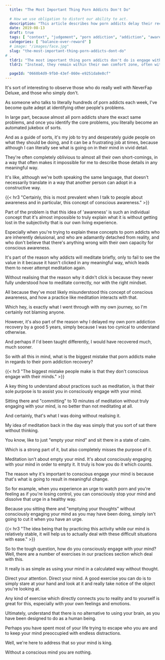 ```yaml
---
  title: "The Most Important Thing Porn Addicts Don't Do"
  
  # How we use obligation to distort our ability to act.
  description: "This article describes how porn addicts delay their recovery by not properly engaging with the process."
  date: 2019-08-13
  draft: true
  tags: [ "context", "judgement", "porn addiction", "addiction", "awareness", "awareness exercises", "perspective", "nofap", "neverfap", "neverfap deluxe" ]
  categories: [ "balance-over-reward" ]
  # image: "/images/face.jpg"
  slug: "the-most-important-thing-porn-addicts-dont-do"
# . 
  tldr1: "The most important thing porn addicts don't do is engage with their conscious mind."
  tldr2: "Instead, they remain within their own comfort zone, often without realising it."

  pageId: "0660b4d9-9fb0-43ef-860e-e9251da8e8cf"
---
```


It's sort of interesting to observe those who do really well with NeverFap Deluxe, and those who simply don't.

As someone who talks to literally hundreds of porn addicts each week, I've become quite adept at identifying other people's problems.

In large part, because almost all porn addicts share the exact same problems, and once you identify the core problems, you literally become an automated jukebox of sorts.  

And as a guide of sorts, it's my job to try and desperately guide people on what they should be doing, and it can be a frustrating job at times, because although I can literally see what is going on in their mind in vivid detail.

They're often completely oblivious to almost all their own short-comings, in a way that often makes it impossible for me to describe those details in any meaningful way.

It's like, although we're both speaking the same language, that doesn't necessarily translate in a way that another person can adopt in a constructive way.


{{< hr3 "Certainly, this is most prevalent when I talk to people about awareness and in particular, this concept of conscious awareness." >}}


Part of the problem is that this idea of 'awareness' is such an individual concept that it's almost impossible to truly explain what it is without getting lost in the subjectivity that is our own living experience.

Especially when you're trying to explain these concepts to porn addicts who are inherently delusional, and who are adamantly detached from reality, and who don't believe that there's anything wrong with their own capacity for conscious awareness.

It's part of the reason why addicts will meditate briefly, only to fail to see the value in it because it hasn't clicked in any meaningful way, which leads them to never attempt meditation again.

Without realising that the reason why it didn't click is because they never fully understood how to meditate correctly, nor with the right mindset.

All because they've most likely misunderstood this concept of conscious awareness, and how a practice like meditation interacts with that. 

Which hey, is exactly what I went through with my own journey, so I'm certainly not blaming anyone.

However, it's also part of the reason why I delayed my own porn addiction recovery by a good 5 years, simply because I was too cynical to understand otherwise.

And perhaps if I'd been taught differently, I would have recovered much, much sooner. 

So with all this in mind, what is the biggest mistake that porn addicts make in regards to their porn addiction recovery?


{{< hr3 "The biggest mistake people make is that they don't conscious engage with their minds." >}}


A key thing to understand about practices such as meditation, is that their sole purpose is to assist you in consciously engage with your mind. 

Sitting there and "committing" to 10 minutes of meditation without truly engaging with your mind, is no better than not meditating at all. 

And certainly, that's what I was doing without realising it. 

My idea of meditation back in the day was simply that you sort of sat there without thinking. 

You know, like to just "empty your mind" and sit there in a state of calm.

Which is a strong part of it, but also completely misses the purpose of it.

Meditation isn't about empty your mind. It's about consciously engaging with your mind in order to empty it. It truly is how you do it which counts.

The reason why it's important to conscious engage your mind is because that's what is going to result in meaningful change. 

So for example, when you experience an urge to watch porn and you're feeling as if you're losing control, you can consciously stop your mind and dissolve that urge in a healthy way.

Because you sitting there and "emptying your thoughts" without consciously engaging your mind as you may have been doing, simply isn't going to cut it when you have an urge. 


{{< hr3 "The idea being that by practicing this activity while our mind is relatively stable, it will help us to actually deal with these difficult situations with ease." >}}


So to the tough question, how do you consciously engage with your mind? Well, there are a number of exercises in our practices section which deal with this. 

It really is as simple as using your mind in a calculated way without thought. 

Direct your attention. Direct your mind. A good exercise you can do is to simply stare at your hand and look at it and really take notice of the object you're looking at.

Any kind of exercise which directly connects you to reality and to yourself is great for this, especially with your own feelings and emotions.

Ultimately, understand that there is no alternative to using your brain, as you have been designed to do as a human being.

Perhaps you have spent most of your life trying to escape who you are and to keep your mind preoccupied with endless distractions. 

Well, we're here to address that so your mind is king. 

Without a conscious mind you are nothing.
